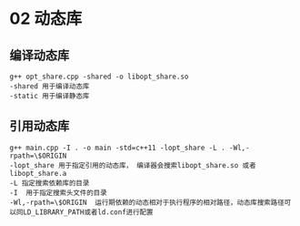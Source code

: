 # 02 动态库
## 编译动态库
    g++ opt_share.cpp -shared -o libopt_share.so
    -shared 用于编译动态库
    -static 用于编译静态库
## 引用动态库
    g++ main.cpp -I . -o main -std=c++11 -lopt_share -L . -Wl,-rpath=\$ORIGIN
    -lopt_share 用于指定引用的动态库， 编译器会搜索libopt_share.so 或者libopt_share.a
    -L 指定搜索依赖库的目录
    -I  用于指定搜索头文件的目录
    -Wl,-rpath=\$ORIGIN  运行期依赖的动态相对于执行程序的相对路径，动态库搜索路径可以同LD_LIBRARY_PATH或者ld.conf进行配置
